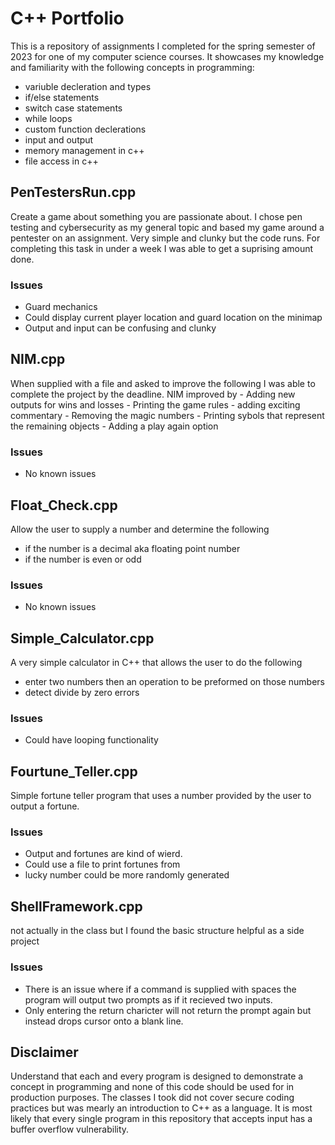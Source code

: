 # C++ Portfolio
This is a repository of assignments I completed for the spring semester of 2023 for one of my computer science courses. It showcases my knowledge and familiarity with the following concepts in programming:
- variuble decleration and types
- if/else statements
- switch case statements
- while loops
- custom function declerations
- input and output
- memory management in c++
- file access in c++

## PenTestersRun.cpp
Create a game about something you are passionate about. I chose pen testing and cybersecurity as my general topic and based my game around a pentester on an assignment. Very simple and clunky but the code runs. For completing this task in under a week I was able to get a suprising amount done.

### Issues
- Guard mechanics
- Could display current player location and guard location on the minimap
- Output and input can be confusing and clunky

## NIM.cpp
When supplied with a file and asked to improve the following I was able to complete the project by the deadline.
NIM improved by
		- Adding new outputs for wins and losses
		- Printing the game rules
		- adding exciting commentary
		- Removing the magic numbers
		- Printing sybols that represent the remaining objects
		- Adding a play again option
### Issues
  - No known issues


## Float_Check.cpp
Allow the user to supply a number and determine the following
 - if the number is a decimal aka floating point number
 - if the number is even or odd
### Issues
 - No known issues

## Simple_Calculator.cpp
A very simple calculator in C++ that allows the user to do the following
 - enter two numbers then an operation to be preformed on those numbers
 - detect divide by zero errors
### Issues
  - Could have looping functionality 

## Fourtune_Teller.cpp
Simple fortune teller program that uses a number provided by the user to output a fortune.

### Issues
  - Output and fortunes are kind of wierd.
  - Could use a file to print fortunes from
  - lucky number could be more randomly generated

## ShellFramework.cpp
not actually in the class but I found the basic structure helpful as a side project
### Issues
  - There is an issue where if a command is supplied with spaces
    the program will output two prompts as if it recieved two
    inputs.
  - Only entering the return charicter will not return the prompt 
    again but instead drops cursor onto a blank line.


## Disclaimer
Understand that each and every program is designed to demonstrate a concept in programming and none of this code should be used for in production purposes. The classes I took did not cover secure coding practices but was mearly an introduction to C++ as a language. It is most likely that every single program in this repository that accepts input has a buffer overflow vulnerability.
